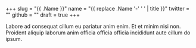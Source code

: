 +++
slug = "{{ .Name }}"
name = "{{ replace .Name '-' ' ' | title }}"
twitter = ""
github = ""
draft = true
+++

Labore ad consequat cillum eu pariatur anim enim. Et et minim nisi non. Proident aliquip laborum anim officia officia officia incididunt aute cillum do ipsum.
